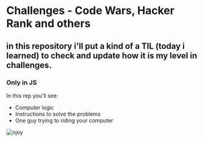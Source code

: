 # Challenges - Code Wars, Hacker Rank and others
## in this repository i'll put a kind of a TIL (today i learned) to check and update how it is my level in challenges.
### Only in **JS**

In this rep you'll see:
* Computer logic
* Instructions to solve the problems
* One guy trying to riding your computer

![njoy](https://i.pinimg.com/originals/41/85/b5/4185b53d71c0d7e7995f51aee3c6cbcd.gif)
